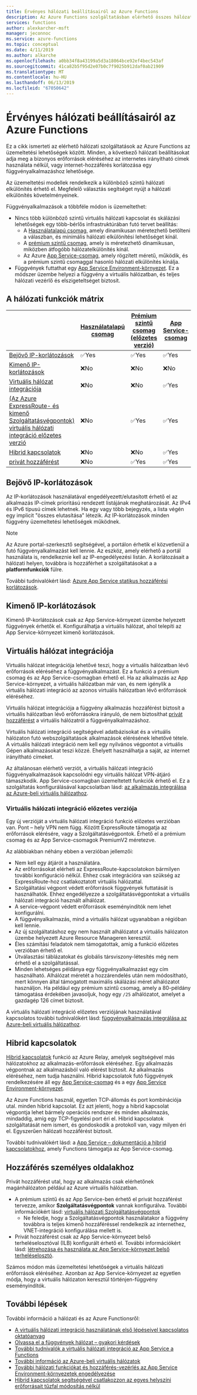 ```yaml
---
title: Érvényes hálózati beállításairól az Azure Functions
description: Az Azure Functions szolgáltatásban elérhető összes hálózati lehetőségeinek áttekintése
services: functions
author: alexkarcher-msft
manager: jeconnoc
ms.service: azure-functions
ms.topic: conceptual
ms.date: 4/11/2019
ms.author: alkarche
ms.openlocfilehash: a0bb34f8a43199a5d3a18064bce92ef4bec543af
ms.sourcegitcommit: 41ca82b5f95d2e07b0c7f9025b912daf0ab21909
ms.translationtype: MT
ms.contentlocale: hu-HU
ms.lasthandoff: 06/13/2019
ms.locfileid: "67050642"
---
```

# <a name="azure-functions-networking-options"></a>Érvényes hálózati beállításairól az Azure Functions

Ez a cikk ismerteti az elérhető hálózati szolgáltatások az Azure Functions az üzemeltetési lehetőségek között. Minden, a következő hálózati beállításokat adja meg a bizonyos erőforrások eléréséhez az internetes irányítható címek használata nélkül, vagy internet-hozzáférés korlátozása egy függvényalkalmazáshoz lehetősége. 

Az üzemeltetési modellek rendelkezik a különböző szintű hálózati elkülönítés érhető el. Megfelelő választás segítséget nyújt a hálózati elkülönítés követelményeinek.

Függvényalkalmazások a többféle módon is üzemeltethet:

* Nincs több különböző szintű virtuális hálózati kapcsolat és skálázási lehetőségek egy több-bérlős infrastruktúrában futó tervet beállítás:
    * A [Használatalapú csomag](functions-scale.md#consumption-plan), amely dinamikusan méretezhető betölteni a válaszban, és minimális hálózati elkülönítési lehetőséget kínál.
    * A [prémium szintű csomag](functions-scale.md#premium-plan), amely is méretezhető dinamikusan, miközben átfogóbb hálózatelkülönítés kínál.
    * Az Azure [App Service-csomag](functions-scale.md#app-service-plan), amely rögzített méretű, működik, és a prémium szintű csomaggal hasonló hálózati elkülönítés kínálja.
* Függvények futtathat egy [App Service Environment-környezet](../app-service/environment/intro.md). Ez a módszer üzembe helyezi a függvény a virtuális hálózatban, és teljes hálózati vezérlő és elszigeteltséget biztosít.

## <a name="matrix-of-networking-features"></a>A hálózati funkciók mátrix

|                |[Használatalapú csomag](functions-scale.md#consumption-plan)|[Prémium szintű csomag (előzetes verzió)](functions-scale.md#premium-plan)|[App Service-csomag](functions-scale.md#app-service-plan)|[App Service-környezet](../app-service/environment/intro.md)|
|----------------|-----------|----------------|---------|-----------------------|  
|[Bejövő IP-korlátozások](#inbound-ip-restrictions)|✅Yes|✅Yes|✅Yes|✅Yes|
|[Kimenő IP-korlátozások](#private-site-access)|❌No| ❌No|❌No|✅Yes|
|[Virtuális hálózat integrációja](#virtual-network-integration)|❌No|❌No|✅Yes|✅Yes|
|[(Az Azure ExpressRoute- és kimenő Szolgáltatásvégpontok) virtuális hálózati integráció előzetes verzió](#preview-version-of-virtual-network-integration)|❌No|✅Yes|✅Yes|✅Yes|
|[Hibrid kapcsolatok](#hybrid-connections)|❌No|❌No|✅Yes|✅Yes|
|[privát hozzáférést](#private-site-access)|❌No| ✅Yes|✅Yes|✅Yes|

## <a name="inbound-ip-restrictions"></a>Bejövő IP-korlátozások

Az IP-korlátozások használatával engedélyezett/elutasított érhető el az alkalmazás IP-címek prioritású rendezett listájának meghatározását. Az IPv4 és IPv6 típusú címek lehetnek. Ha egy vagy több bejegyzés, a lista végén egy implicit "összes elutasítása" létezik. Az IP-korlátozások minden függvény üzemeltetési lehetőségek működnek.

> [!NOTE]
> Az Azure portal-szerkesztő segítségével, a portálon érhetik el közvetlenül a futó függvényalkalmazást kell lennie. Az eszköz, amely elérhető a portál használata is, rendelkeznie kell az IP-engedélyezési listán. A korlátozásait a hálózati helyen, továbbra is hozzáférhet a szolgáltatásokat a a **platformfunkciók** fülre.

További tudnivalókért lásd: [Azure App Service statikus hozzáférési korlátozások](../app-service/app-service-ip-restrictions.md).

## <a name="outbound-ip-restrictions"></a>Kimenő IP-korlátozások

Kimenő IP-korlátozások csak az App Service-környezet üzembe helyezett függvények érhetők el. Konfigurálhatja a virtuális hálózat, ahol telepíti az App Service-környezet kimenő korlátozások.

## <a name="virtual-network-integration"></a>Virtuális hálózat integrációja

Virtuális hálózat integrációja lehetővé teszi, hogy a virtuális hálózatban lévő erőforrások eléréséhez a függvényalkalmazást. Ez a funkció a prémium csomag és az App Service-csomagban érhető el. Ha az alkalmazás az App Service-környezet, a virtuális hálózatban már van, és nem igénylik a virtuális hálózati integráció az azonos virtuális hálózatban lévő erőforrások eléréséhez.

Virtuális hálózat integrációja a függvény alkalmazás hozzáférést biztosít a virtuális hálózatban lévő erőforrásokra irányuló, de nem biztosíthat [privát hozzáférést](#private-site-access) a virtuális hálózatról a függvényalkalmazáshoz.

Virtuális hálózati integráció segítségével adatbázisokat és a virtuális hálózaton futó webszolgáltatások alkalmazások elérésének lehetővé tétele. A virtuális hálózati integráció nem kell egy nyilvános végpontot a virtuális Gépen alkalmazásokat teszi közzé. Ehelyett használhatja a saját, az internet irányítható címeket.

Az általánosan elérhető verziót, a virtuális hálózati integráció függvényalkalmazások kapcsolódni egy virtuális hálózat VPN-átjáró támaszkodik. App Service-csomagban üzemeltetett funkciók érhető el. Ez a szolgáltatás konfigurálásával kapcsolatban lásd: [az alkalmazás integrálása az Azure-beli virtuális hálózathoz](../app-service/web-sites-integrate-with-vnet.md).

### <a name="preview-version-of-virtual-network-integration"></a>Virtuális hálózati integráció előzetes verziója

Egy új verzióját a virtuális hálózati integráció funkció előzetes verzióban van. Pont – hely VPN nem függ. Között ExpressRoute támogatja az erőforrások elérésére, vagy a Szolgáltatásvégpontok. Érhető el a prémium csomag és az App Service-csomagok PremiumV2 méretezve.

Az alábbiakban néhány ebben a verzióban jellemzői:

* Nem kell egy átjárót a használatára.
* Az erőforrásokat elérheti az ExpressRoute-kapcsolatokon bármilyen további konfiguráció nélkül. Ehhez csak integrációra van szükség az ExpressRoute-hoz csatlakoztatott virtuális hálózattal.
* Szolgáltatási végpont védett erőforrások függvények futtatását is használhatók. Ehhez engedélyezze a szolgáltatásvégpontokat a virtuális hálózati integráció használt alhálózat.
* A service-végpont védett erőforrások eseményindítók nem lehet konfigurálni. 
* A függvényalkalmazás, mind a virtuális hálózat ugyanabban a régióban kell lennie.
* Az új szolgáltatáshoz egy nem használt alhálózatot a virtuális hálózaton üzembe helyezett Azure Resource Manageren keresztül.
* Éles számítási feladatok nem támogatottak, amíg a funkció előzetes verzióban érhető el.
* Útválasztási táblázatokat és globális társviszony-létesítés még nem érhető el a szolgáltatással.
* Minden lehetséges példánya egy függvényalkalmazást egy cím használható. Alhálózat méretét a hozzárendelés után nem módosítható, mert könnyen által támogatott maximális skálázási méret alhálózatot használjon. Ha például egy prémium szintű csomag, amely a 80-példány támogatása érdekében javasoljuk, hogy egy `/25` alhálózatot, amelyet a gazdagép 126 címet biztosít.

A virtuális hálózati integráció előzetes verziójának használatával kapcsolatos további tudnivalókért lásd: [függvényalkalmazás integrálása az Azure-beli virtuális hálózathoz](functions-create-vnet.md).

## <a name="hybrid-connections"></a>Hibrid kapcsolatok

[Hibrid kapcsolatok](../service-bus-relay/relay-hybrid-connections-protocol.md) funkció az Azure Relay, amelyek segítségével más hálózatokhoz az alkalmazás-erőforrások eléréséhez. Egy alkalmazás végpontnak az alkalmazásból való elérést biztosít. Az alkalmazás eléréséhez, nem tudja használni. Hibrid kapcsolatok futó függvények rendelkezésére áll egy [App Service-csomag](functions-scale.md#app-service-plan) és a egy [App Service Environment-környezet](../app-service/environment/intro.md).

Az Azure Functions használ, egyetlen TCP-állomás és port kombinációja utal. minden hibrid kapcsolat. Ez azt jelenti, hogy a hibrid kapcsolat végpontja lehet bármely operációs rendszer és minden alkalmazás, mindaddig, amíg egy TCP-figyelési port éri el. Hibrid kapcsolatok szolgáltatását nem ismert, és gondoskodik a protokoll van, vagy milyen éri el. Egyszerűen hálózati hozzáférést biztosít.

További tudnivalókért lásd: a [App Service – dokumentáció a hibrid kapcsolatokhoz](../app-service/app-service-hybrid-connections.md), amely Functions támogatja az App Service-csomag.

## <a name="private-site-access"></a>Hozzáférés személyes oldalakhoz

Privát hozzáférést utal, hogy az alkalmazás csak elérhetőnek magánhálózaton például az Azure virtuális hálózatban. 
* A prémium szintű és az App Service-ben érhető el privát hozzáférést tervezze, amikor **Szolgáltatásvégpontok** vannak konfigurálva. További információkért lásd: [virtuális hálózati Szolgáltatásvégpontok](../virtual-network/virtual-network-service-endpoints-overview.md)
    * Ne feledje, hogy a Szolgáltatásvégpontok használatakor a függvény továbbra is teljes kimenő hozzáféréssel rendelkezik az internethez, VNET-integráció konfigurálása mellett is.
* Privát hozzáférést csak az App Service-környezet belső terheléselosztóval (ILB) konfigurált érhető el. További információkért lásd: [létrehozása és használata az App Service-környezet belső terheléselosztó](../app-service/environment/create-ilb-ase.md).

Számos módon más üzemeltetési lehetőségek a virtuális hálózati erőforrások eléréséhez. Azonban az App Service-környezet az egyetlen módja, hogy a virtuális hálózaton keresztül történjen-függvény eseményindítók.

## <a name="next-steps"></a>További lépések
További információ a hálózati és az Azure Functionsről: 

* [A virtuális hálózati integráció használatának első lépéseivel kapcsolatos oktatóanyag](./functions-create-vnet.md)
* [Olvassa el a függvények hálózat – gyakori kérdések](./functions-networking-faq.md)
* [További tudnivalók a virtuális hálózati integráció az App Service a Functions](../app-service/web-sites-integrate-with-vnet.md)
* [További információ az Azure-beli virtuális hálózatok](../virtual-network/virtual-networks-overview.md)
* [További hálózati funkciókat és hozzáférés-vezérlés az App Service Environment-környezetek engedélyezése](../app-service/environment/intro.md)
* [Hibrid kapcsolatok segítségével csatlakozzon az egyes helyszíni erőforrásait tűzfal módosítás nélkül](../app-service/app-service-hybrid-connections.md)
